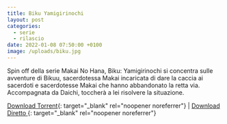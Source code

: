 ```yaml
---
title: Biku Yamigirinochi
layout: post
categories:
  - serie
  - rilascio
date: 2022-01-08 07:50:00 +0100
image: /uploads/biku.jpg
---
```

Spin off della serie Makai No Hana, Biku: Yamigirinochi si concentra sulle avventure di Bikuu, sacerdotessa Makai incaricata di dare la caccia ai sacerdoti e sacerdotesse Makai che hanno abbandonato la retta via. Accompagnata da Daichi, toccher&agrave; a lei risolvere la situazione.

[Download Torrent](https://anidex.info/torrent/369743){: target="_blank" rel="noopener noreferrer"} \| [Download Diretto&nbsp;](https://drive.google.com/file/d/1a5vTn5ewdTv9OzjSBAwr_49LuNNWwhvH/view?usp=sharing){: target="_blank" rel="noopener noreferrer"}
